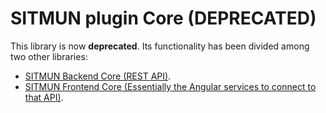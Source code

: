 # SITMUN plugin Core (DEPRECATED)

This library is now **deprecated**. Its functionality has been divided among two other libraries:

- [SITMUN Backend Core (REST API)](https://github.com/sitmun/sitmun-backend-core).
- [SITMUN Frontend Core (Essentially the Angular services to connect to that API)](https://github.com/sitmun/sitmun-frontend-core).
